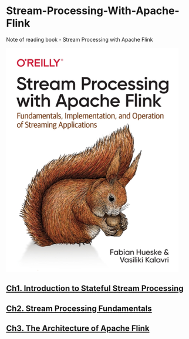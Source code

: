 # Stream-Processing-With-Apache-Flink
Note of reading book - Stream Processing with Apache Flink

![](preface.png)

## [Ch1. Introduction to Stateful Stream Processing](./ch1/ch1.md)

## [Ch2. Stream Processing Fundamentals](./ch2/ch2.md)

## [Ch3. The Architecture of Apache Flink](./ch3/ch3.md)